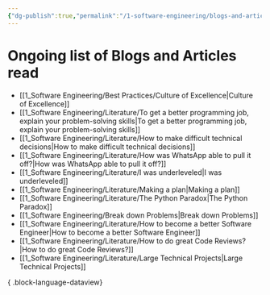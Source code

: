 ```yaml
---
{"dg-publish":true,"permalink":"/1-software-engineering/blogs-and-articles-read/","created":"2023-09-08T07:08:36.492-05:00","updated":"2023-09-08T07:09:46.497-05:00"}
---
```


# Ongoing list of Blogs and Articles read
- [[1_Software Engineering/Best Practices/Culture of Excellence\|Culture of Excellence]]
- [[1_Software Engineering/Literature/To get a better programming job, explain your problem-solving skills\|To get a better programming job, explain your problem-solving skills]]
- [[1_Software Engineering/Literature/How to make difficult technical decisions\|How to make difficult technical decisions]]
- [[1_Software Engineering/Literature/How was WhatsApp able to pull it off?\|How was WhatsApp able to pull it off?]]
- [[1_Software Engineering/Literature/I was underleveled\|I was underleveled]]
- [[1_Software Engineering/Literature/Making a plan\|Making a plan]]
- [[1_Software Engineering/Literature/The Python Paradox\|The Python Paradox]]
- [[1_Software Engineering/Break down Problems\|Break down Problems]]
- [[1_Software Engineering/Literature/How to become a better Software Engineer\|How to become a better Software Engineer]]
- [[1_Software Engineering/Literature/How to do great Code Reviews?\|How to do great Code Reviews?]]
- [[1_Software Engineering/Literature/Large Technical Projects\|Large Technical Projects]]

{ .block-language-dataview}